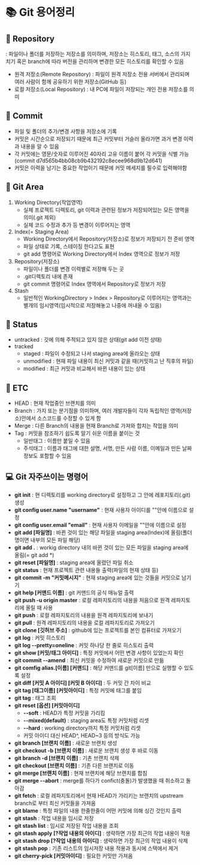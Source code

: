 # 📚 Git 용어정리

## 📂 Repository
: 파일이나 폴더를 저장하는 저장소를 의미하며, 저장소는 히스토리, 태그, 소스의 가지치기 혹은 branch에 따라 버전을 관리하며 변경한 모든 히스토리를 확인할 수 있음  
- 원격 저장소(Remote Repository) : 파일이 원격 저장소 전용 서버에서 관리되며 여러 사람이 함께 공유하기 위한 저장소(GitHub 등)
- 로컬 저장소(Local Repository) : 내 PC에 파일이 저장되는 개인 전용 저장소를 의미

## 📩 Commit
- 파일 및 폴더의 추가/변경 사항을 저장소에 기록
- 커밋은 시간순으로 저장되기 때문에 최근 커밋부터 거슬러 올라가면 과거 변경 이력과 내용을 알 수 있음
- 각 커밋에는 영문/숫자로 이루어진 40자리 고유 이름이 붙어 각 커밋을 식별 가능(commit d7d565b4bb08cb9b432192c8ecee968d9b12d641)
- 커밋은 이력을 남기는 중요한 작업이기 때문에 커밋 메세지를 필수로 입력해야함

## 📖 Git Area
1. Working Directory(작업영역)
    - 실제 프로젝트 디렉토리, git 이력과 관련된 정보가 저장되어있는 모든 영역을 의미(.git 제외)
    - 실제 코드 수정과 추가 등 변경이 이루어지는 영역
1. Index(= Staging Area)
    - Working Directory에서 Repository(저장소)로 정보가 저장되기 전 준비 영역
    - 파일 상태로 기록, 스테이징 한다고도 표현
    - git add 명령어로 Working Directory에서 Index 영역으로 정보가 저장
1. Repository(저장소)
    - 파일이나 폴더를 변경 이력별로 저장해 두는 곳
    - .git디렉토리 내에 존재
    - git commit 명령어로 Index 영역에서 Repository로 정보가 저장
4. Stash
    - 일반적인 WorkingDirectory > Index > Repository로 이루어지는 영역과는 별개의 임시영역(임시적으로 저장해놓고 나중에 꺼내올 수 있음)

## 🧬 Status
- untracked : 깃에 의해 주적되고 있지 않은 상태(git add 이전 상태)
- tracked
    - staged : 파일이 수정되고 나서 staging area에 올라오는 상태
    - unmodified : 현재 파일 내용이 최신 커밋과 같을 때(커밋하고 난 직후의 파일)
    - modified : 최근 커밋과 비교해서 바뀐 내용이 있는 상태

## 🎸 ETC
- HEAD : 현재 작업중인 브랜치를 의미
- Branch : 가지 또는 분기점을 의미하며, 여러 개발자들이 각자 독립적인 영역(저장소)안에서 소스코드를 수정할 수 있게 함
- Merge : 다른 Branch의 내용을 현재 Branch로 가져와 합치는 작업을 의미
- Tag : 커밋을 참조하기 쉽도록 알기 쉬운 이름을 붙이는 것
    - 일반태그 : 이름만 붙일 수 있음
    - 주석태그 : 이름과 태그에 대한 설명, 서명, 만든 사람 이름, 이메일과 만든 날짜 정보도 포함할 수 있음

## 💻 Git 자주쓰이는 명령어
- **git init** : 현 디렉토리를 working directory로 설정하고 그 안에 레포지토리(.git) 생성
- **git config user.name "username"** : 현재 사용자 아이디를 ""안에 이름으로 설정
- **git config user.email "email"** : 현재 사용자 이메일을 ""안에 이름으로 설정
- **git add [파일명]** : 바뀐 것이 있는 해당 파일을 staging area(Index)에 올림(폴더명이면 내부의 모든 파일 해당)
- **git add .** : workig directory 내의 바뀐 것이 있는 모든 파일을 staging area에 올림(= git add *)
- **git reset [파일명]** : staging area에 올렸던 파일 취소
- **git status** : 현재 프로젝트 관련 내용들 출력(파일의 현재 상태 등)
- **git commit -m "커밋메시지"** : 현재 staging area에 있는 것들을 커밋으로 남기기
- **git help [커맨드 이름]** : git 커맨드의 공식 매뉴얼 출력
- **git push -u origin master** : 로컬 레파지토리의 내용을 처음으로 원격 레파지토리에 올릴 때 사용
- **git push** : 로컬 레파지토리의 내용을 원격 레파지토리에 보내기
- **git pull** : 원격 레파지토리의 내용을 로컬 레파지토리로 가져오기
- **git clone [깃허브 주소]** : github에 있는 프로젝트를 본인 컴퓨터로 가져오기
- **git log** : 커밋 히스토리
- **git log --pretty=oneline** : 커밋 하나당 한 줄로 히스토리 출력
- **git show [커밋/태그 아이디]** : 특정 커밋에서 어떤 변경 사항이 있었는지 확인
- **git commit --amend** : 최신 커밋을 수정하여 새로운 커밋으로 만듦
- **git comfig alias.[이름] [커맨드]** : 해당 커맨드를 git[이름] 만으로 실행할 수 있도록 설정
- **git diff [커밋 A 아이디] [커밋 B 아이디]** : 두 커밋 간 차이 비교
- **git tag [태그이름] [커밋아이디]** : 특정 커밋에 태그를 붙임
- **git tag** : 태그 조회
- **git reset [옵션] [커밋아이디]**
    - **--soft** : HEAD가 특정 커밋을 가리킴
    - **--mixed(default)** : staging area도 특정 커밋처럼 리셋
    - **--hard** : working directory까지 특정 커밋처럼 리셋
    - 커밋 아이디 대신 HEAD^, HEAD~3 등의 방식도 가능
- **git branch [브랜치 이름]** : 새로운 브랜치 생성
- **git checkout -b [브랜치 이름]** : 새로운 브랜치 생성 후 바로 이동
- **git branch -d [브랜치 이름]** : 기촌 브랜치 삭제
- **git checkout [브랜치 이름]** : 기존 다른 브랜치로 이동
- **git merge [브랜치 이름]** : 현재 브랜치에 해당 브랜치를 합침
- **git merge --abort** : merge를 하다가 confict(충돌)가 발생했을 때 취소하고 돌아감
- **git fetch** : 로컬 레파지토리에서 현재 HEAD가 가리키는 브랜치의 upstream branch로 부터 최신 커밋들을 가져옴
- **git blame** : 특정 파일의 내용 한줄한줄이 어떤 커밋에 의해 싱긴 것인지 출력
- **git stash** : 작업 내용을 임시로 저장
- **git stash list** : 임시로 저장된 작업 내용을 조회
- **git stash apply [?작업 내용의 아이디]** : 생략하면 가장 최근의 작업 내용이 적용
- **git stash drop [?작업 내용의 아이디]** : 생략하면 가장 최근의 작업 내용이 삭제
- **git stash pop** : 기존 리스트의 임시저장 내용 적용과 동시에 스택에서 제거
- **git cherry-pick [커밋아이디]** : 필요한 커밋만 가져옴